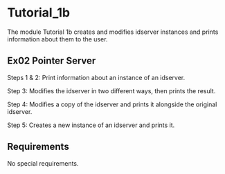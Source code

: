 # Tutorial_1b
The module Tutorial 1b creates and modifies idserver instances and prints information about them to the user.


## Ex02 Pointer Server

Steps 1 & 2: Print information about an instance of an idserver.

Step 3: Modifies the idserver in two different ways, then prints the result.

Step 4: Modifies a copy of the idserver and prints it alongside the original idserver.

Step 5: Creates a new instance of an idserver and prints it.


## Requirements

No special requirements.
